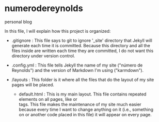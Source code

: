 # numerodereynolds
personal blog

In this file, I will explain how this project is organized:

  - .gitignore : This file says to git to ignore '_site' directory that Jekyll will generate each time it is committed. Because this directory and all the files inside are written each time they are committed, I do not want this directory under version control.
  
  - .config.yml : This file tells Jekyll the name of my site ("número de Reynolds") and the version of Markdown I'm using ("karmdown").
  
  - /layouts : This folder is it where all the files that do the layout of my site pages will be placed.
      
    - default.html : This is my main layout. This file contains repeated elements on all pages, like <head> or <footer> tags. This file makes the maintenance of my site much easier because every time I want to change anything on it (i.e., something on <head> or another code placed in this file) it will appear on every page.

